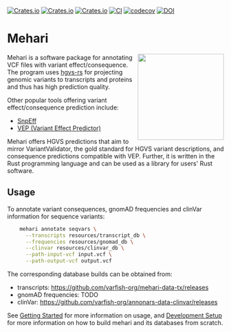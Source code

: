 [![Crates.io](https://img.shields.io/crates/d/mehari.svg)](https://crates.io/crates/mehari)
[![Crates.io](https://img.shields.io/crates/v/mehari.svg)](https://crates.io/crates/mehari)
[![Crates.io](https://img.shields.io/crates/l/mehari.svg)](https://crates.io/crates/mehari)
[![CI](https://github.com/varfish-org/mehari/actions/workflows/rust.yml/badge.svg)](https://github.com/varfish-org/mehari/actions/workflows/rust.yml)
[![codecov](https://codecov.io/gh/varfish-org/mehari/branch/main/graph/badge.svg?token=B1dfb7N2n8)](https://codecov.io/gh/varfish-org/mehari)
[![DOI](https://zenodo.org/badge/609124150.svg)](https://zenodo.org/badge/latestdoi/609124150)

# Mehari

<img align="right" width="200" height="200" src="misc/camel.jpeg">

Mehari is a software package for annotating VCF files with variant effect/consequence.
The program uses [hgvs-rs](https://crates.io/crates/hgvs) for projecting genomic variants to transcripts and proteins and thus has high prediction quality.

Other popular tools offering variant effect/consequence prediction include:

- [SnpEff](http://pcingola.github.io/SnpEff/)
- [VEP (Variant Effect Predictor)](https://www.ensembl.org/info/docs/tools/vep/index.html)

Mehari offers HGVS predictions that aim to mirror VariantValidator, the gold standard for HGVS variant descriptions, and consequence predictions compatible with VEP.
Further, it is written in the Rust programming language and can be used as a library for users' Rust software.

## Usage
To annotate variant consequences, gnomAD frequencies and clinVar information for sequence variants:
```sh
    mehari annotate seqvars \
      --transcripts resources/transcript_db \
      --frequencies resources/gnomad_db \
      --clinvar resources/clinvar_db \
      --path-input-vcf input.vcf \
      --path-output-vcf output.vcf
```
The corresponding database builds can be obtained from:
 - transcripts: https://github.com/varfish-org/mehari-data-tx/releases
 - gnomAD frequencies: TODO
 - clinVar: https://github.com/varfish-org/annonars-data-clinvar/releases

See [Getting Started](docs/getting_started.md) for more information on usage, and [Development Setup](docs/development.md) for more information on how to build mehari and its databases from scratch.
